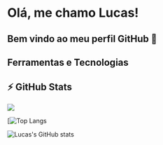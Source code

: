 # Olá, me chamo Lucas! 
## Bem vindo ao meu perfil GitHub 👋



## Ferramentas e Tecnologias



## ⚡ GitHub Stats
 <a href=""> <img align="center" src="https://github-readme-stats-sigma-five.vercel.app/api/top-langs/?username=lucasvale95&theme=gotham&line_height=40&hide=css"/> </a> 
 
 
 [![Top Langs](https://github-readme-stats-sigma-five.vercel.app/api/top-langs/?username=lucasvale95&theme=gotham&line_height=40&hide=css)
 
 
 ![Lucas's GitHub stats](https://github-readme-stats.vercel.app/api?username=lucasvale95&show_icons=true&theme=gotham)

<!--
**lucasvale95/lucasvale95** is a ✨ _special_ ✨ repository because its `README.md` (this file) appears on your GitHub profile.

Here are some ideas to get you started:

- 🔭 I’m currently working on ...
- 🌱 I’m currently learning ...
- 👯 I’m looking to collaborate on ...
- 🤔 I’m looking for help with ...
- 💬 Ask me about ...
- 📫 How to reach me: ...
- 😄 Pronouns: ...
- ⚡ Fun fact: ...
-->
